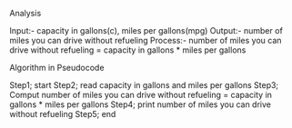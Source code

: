 Analysis 

Input:- capacity in gallons(c), miles per gallons(mpg) 
Output:- number of miles  you can drive without refueling
Process:- number of miles you can drive without refueling = capacity in gallons * miles per gallons 

Algorithm in Pseudocode

Step1; start
Step2; read capacity in gallons and miles per gallons 
Step3; Comput  number of miles you can drive without refueling = capacity in gallons * miles per gallons 
Step4; print number of miles you can drive without refueling
Step5; end

